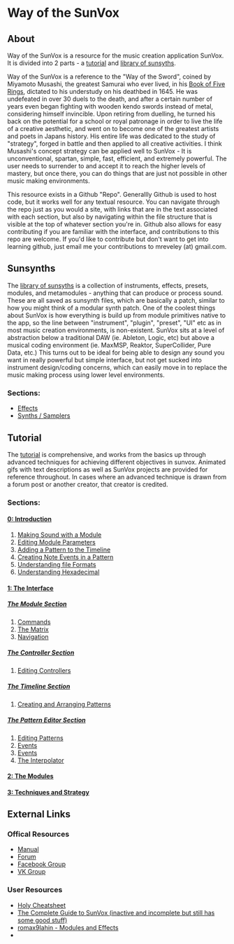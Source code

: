 # Way of the SunVox

## About
Way of the SunVox is a resource for the music creation application SunVox. It is divided into 2 parts - a [tutorial](Tutorial) and [library of sunsyths](Sunsynths).

Way of the SunVox is a reference to the "Way of the Sword", coined by Miyamoto Musashi, the greatest Samurai who ever lived, in his [Book of Five Rings](https://archive.org/stream/MiyamotoMusashi-BookOfFiveRingsgoRinNoSho/Book_of_Five_Rings_djvu.txt), dictated to his understudy on his deathbed in 1645. He was undefeated in over 30 duels to the death, and after a certain number of years even began fighting with wooden kendo swords instead of metal, considering himself invincible. Upon retiring from duelling, he turned his back on the potential for a school or royal patronage in order to live the life of a creative aesthetic, and went on to become one of the greatest artists and poets in Japans history. His entire life was dedicated to the study of "strategy", forged in battle and then applied to all creative activities. I think Musashi's concept strategy can be applied well to SunVox - It is unconventional, spartan, simple, fast, efficient, and extremely powerful. The user needs to surrender to and accept it to reach the higher levels of mastery, but once there, you can do things that are just not possible in other music making environments.

This resource exists in a Github "Repo". Generallly Github is used to host code, but it works well for any textual resource. You can navigate through the repo just as you would a site, with links that are in the text associated with each section, but also by navigating within the file structure that is visible at the top of whatever section you're in. Github also allows for easy contributing if you are familiar with the interface, and contributions to this repo are welcome. If you'd like to contribute but don't want to get into learning github, just email me your contributions to mreveley (at) gmail.com.




## Sunsynths
The [library of sunsyths](Sunsynths) is a collection of instruments, effects, presets, modules, and metamodules - anything that can produce or process sound. These are all saved as sunsynth files, which are basically a patch, similar to how you might think of a modular synth patch. One of the coolest things about SunVox is how everything is build up from module primitives native to the app, so the line between "instrument", "plugin", "preset", "UI" etc as in most music creation environments, is non-existent. SunVox sits at a level of abstraction below a traditional DAW (ie. Ableton, Logic, etc) but above a musical coding environment (ie. MaxMSP, Reaktor, SuperCollider, Pure Data, etc.) This turns out to be ideal for being able to design any sound you want in really powerful but simple interface, but not get sucked into instrument design/coding concerns, which can easily move in to replace the music making process using lower level environments.

### Sections:
* [Effects](Sunsynths/Effects)
* [Synths / Samplers](Synths_Samplers)




## Tutorial
The [tutorial](Tutorial) is comprehensive, and works from the basics up through advanced techniques for achieving different objectives in sunvox. Animated gifs with text descriptions as well as SunVox projects are provided for reference throughout. In cases where an advanced technique is drawn from a forum post or another creator, that creator is credited.

### Sections:
#### [0: Introduction](Tutorial/0-Introduction)
1. [Making Sound with a Module](Tutorial/0-Getting-Started/1-Making-Sound-with-a-Module)
2. [Editing Module Parameters](Tutorial/0-Getting-Started/2-Editing-Module-Parameters)
3. [Adding a Pattern to the Timeline](Tutorial/0-Getting-Started/3-Adding-a-Pattern-to-the-timeline)
4. [Creating Note Events in a Pattern](Tutorial/0-Getting-Started/4-Creating-Note-Events-in-a-Pattern)
5. [Understanding file Formats](Tutorial/0-Getting-Started/5-Understanding-File-Formats)
1. [Understanding Hexadecimal](Tutorial/0-Getting-Started/1-Understanding-Hexadecimal)

#### [1: The Interface](Tutorial/1-The-Interface)
##### [The Module Section](Tutorial/1-The-Interface/1-The-Module_Section)
1. [Commands](Tutorial/1-The-Interface/1-The-Module-Section/1-Commands)
2. [The Matrix](Tutorial/1-The-Interface/1-The-Module-Section/2-The-Matrix)
3. [Navigation](Tutorial/1-The-Interface/1-The-Module-Section/3-Navigation)

##### [The Controller Section](Tutorial/1-The_Interface/1-The-Controller-Section)
1. [Editing Controllers](Tutorial/1-The-Interface/1-The-Controller-Section/1-Editing-Controllers)

##### [The Timeline Section](Tutorial/1-The_Interface/1-The-Timeline-Section)
1. [Creating and Arranging Patterns](Tutorial/1-The-Interface/1-The-Controller-Section/1-Creating-and-Arranging-Patterns)

##### [The Pattern Editor Section](Tutorial/1-The_Interface/4-The-Pattern-Editor-Section)
1. [Editing Patterns](Tutorial/1-The-Interface/4-The-Pattern-Editor-Section/1-Editing-Patterns)
2. [Events](Tutorial/1-The-Interface/4-The-Pattern-Editor-Section/2-Events)
3. [Events](Tutorial/1-The-Interface/4-The-Pattern-Editor-Section/3-Pattern-Effects)
4. [The Interpolator](Tutorial/1-The-Interface/4-The-Pattern-Editor-Section/4-The-Interpolator)

#### [2: The Modules](Tutorial/2-The-Modules)

#### [3: Techniques and Strategy](Tutorial/3-techniques-and-strategy)




## External Links

### Offical Resources
* [Manual](http://www.warmplace.ru/wiki/sunvox:manual_en)
* [Forum](http://www.warmplace.ru/forum/viewforum.php?f=16)
* [Facebook Group](https://www.facebook.com/groups/sunvox/)
* [VK Group](https://vk.com/sunvoxtracker "")

### User Resources
* [Holy Cheatsheet](https://drive.google.com/file/d/1yv9HMmACwgVWs0hZmIVdkhisFUyYYZx8/view)
* [The Complete Guide to SunVox (inactive and incomplete but still has some good stuff)](http://sunvox-guide.readthedocs.io/en/latest/index.html)
* [romax9lahin - Modules and Effects](https://github.com/romax9lahin/Sunvox-Stuff)
*
